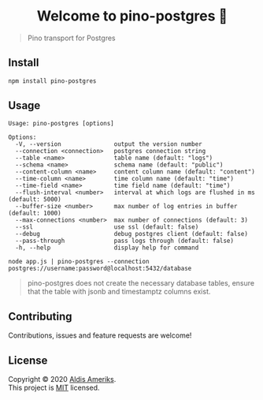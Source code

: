 <h1 align="center">Welcome to pino-postgres 👋</h1>

> Pino transport for Postgres

## Install

```sh
npm install pino-postgres
```

## Usage

```
Usage: pino-postgres [options]

Options:
  -V, --version               output the version number
  --connection <connection>   postgres connection string
  --table <name>              table name (default: "logs")
  --schema <name>             schema name (default: "public")
  --content-column <name>     content column name (default: "content")
  --time-column <name>        time column name (default: "time")
  --time-field <name>         time field name (default: "time")
  --flush-interval <number>   interval at which logs are flushed in ms (default: 5000)
  --buffer-size <number>      max number of log entries in buffer (default: 1000)
  --max-connections <number>  max number of connections (default: 3)
  --ssl                       use ssl (default: false)
  --debug                     debug postgres client (default: false)
  --pass-through              pass logs through (default: false)
  -h, --help                  display help for command
```

```
node app.js | pino-postgres --connection postgres://username:password@localhost:5432/database
```

> pino-postgres does not create the necessary database tables, ensure that the table with jsonb and timestamptz columns exist.

## Contributing

Contributions, issues and feature requests are welcome!

## License

Copyright © 2020 [Aldis Ameriks](https://github.com/aldis-ameriks).<br />
This project is [MIT](https://github.com/aldis-ameriks/pino-postgres/blob/master/LICENSE) licensed.

